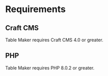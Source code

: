 # Requirements

## Craft CMS
Table Maker requires Craft CMS 4.0 or greater.

## PHP
Table Maker requires PHP 8.0.2 or greater.
